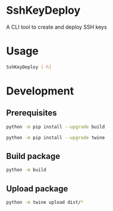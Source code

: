# SshKeyDeploy

A CLI tool to create and deploy SSH keys

# Usage

```bash
SshKeyDeploy [-h]
```

# Development

## Prerequisites

```bash
python -m pip install --upgrade build
```

```bash
python -m pip install --upgrade twine
```

## Build package

```bash
python -m build
```

## Upload package

```bash
python -m twine upload dist/*
```
